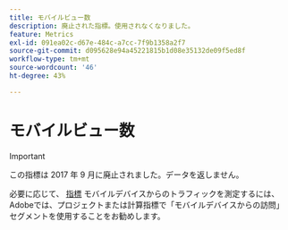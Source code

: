 ```yaml
---
title: モバイルビュー数
description: 廃止された指標。使用されなくなりました。
feature: Metrics
exl-id: 091ea02c-d67e-484c-a7cc-7f9b1358a2f7
source-git-commit: d095628e94a45221815b1d08e35132de09f5ed8f
workflow-type: tm+mt
source-wordcount: '46'
ht-degree: 43%

---
```


# モバイルビュー数

>[!IMPORTANT]
>
>この指標は 2017 年 9 月に廃止されました。データを返しません。

必要に応じて、 [指標](overview.md) モバイルデバイスからのトラフィックを測定するには、Adobeでは、プロジェクトまたは計算指標で「モバイルデバイスからの訪問」セグメントを使用することをお勧めします。
